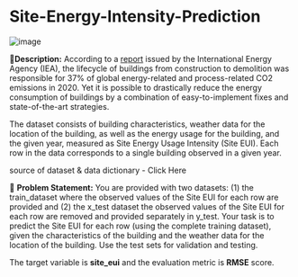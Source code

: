 # Site-Energy-Intensity-Prediction

![image](https://user-images.githubusercontent.com/68380016/222897205-bd498c5f-6fbd-45cb-a29c-aa21eda673c3.png)



🧾**Description:** According to a <a href="[https://www.google.com/](https://www.iea.org/reports/tracking-buildings-2021)" target="_blank">report</a> issued by the International Energy Agency (IEA), the lifecycle of buildings from construction to demolition was responsible for 37% of global energy-related and process-related CO2 emissions in 2020. Yet it is possible to drastically reduce the energy consumption of buildings by a combination of easy-to-implement fixes and state-of-the-art strategies. 

The dataset consists of building characteristics, weather data for the location of the building, as well as the energy usage for the building, and the given year, measured as Site Energy Usage Intensity (Site EUI). Each row in the data corresponds to a single building observed in a given year.

source of dataset & data dictionary - Click Here  

🧭 **Problem Statement:** You are provided with two datasets: (1) the train\_dataset where the observed values of the Site EUI for each row are provided and (2) the x\_test dataset the observed values of the Site EUI for each row are removed and provided separately in y\_test. Your task is to predict the Site EUI for each row (using the complete training dataset), given the characteristics of the building and the weather data for the location of the building. Use the test sets for validation and testing. 

The target variable is **site\_eui** and the evaluation metric is **RMSE** score.
